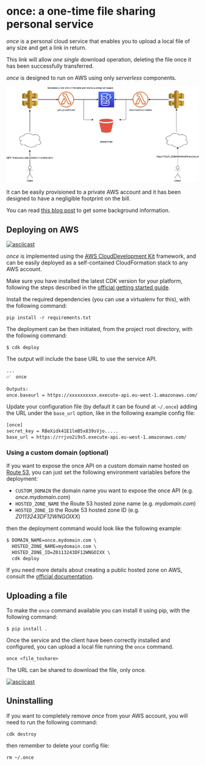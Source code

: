 # once: a one-time file sharing personal service

*once* is a personal cloud service that enables you to upload a local file of any size and get a link in return.

This link will allow *one single* download operation, deleting the file once it has been successfully transferred.

*once* is designed to run on AWS using only *serverless* components.

![Architecture diagram](once_architecture.png)

It can be easily provisioned to a private AWS account and it has been designed to have a negligible footprint on the bill.

You can read [this blog post](https://doesntwork.me/post/building-a-one-time-file-sharing-personal-service/) to get some background information.

## Deploying on AWS

[![asciicast](https://asciinema.org/a/338371.svg)](https://asciinema.org/a/338371)

*once* is implemented using the [AWS CloudDevelopment Kit](https://docs.aws.amazon.com/cdk/) framework, and can be easily deployed as a self-contained CloudFormation stack to any AWS account.

Make sure you have installed the latest CDK version for your platform, following the steps described in the [official getting started guide](https://docs.aws.amazon.com/cdk/latest/guide/getting_started.html).

Install the required dependencies (you can use a virtualenv for this), with the following command:

    pip install -r requirements.txt

The deployment can be then initiated, from the project root directory, with the following command:

    $ cdk deploy

The output will include the base URL to use the service API.

    ...
    ✅  once

    Outputs:
    once.baseurl = https://xxxxxxxxxx.execute-api.eu-west-1.amazonaws.com/

Update your configuration file (by default it can be found at `~/.once`) adding the URL
under the `base_url` option, like in the following example config file:

    [once]
    secret_key = RBeXidk41E1lmB5x839sVjo.....
    base_url = https://rrjvo2i9s5.execute-api.eu-west-1.amazonaws.com/

### Using a custom domain (optional)

If you want to expose the once API on a custom domain name hosted on 
[Route 53](https://aws.amazon.com/route53/), you can just set the following environment variables before the deployment:

- `CUSTOM_DOMAIN` the domain name you want to expose the once API (e.g. _once.mydomain.com_)
- `HOSTED_ZONE_NAME` the Route 53 hosted zone name (e.g. _mydomain.com_)
- `HOSTED_ZONE_ID` the Route 53 hosted zone ID (e.g. _Z0113243DF12WNGOIXX_)


then the deployment command would look like the following example:

    $ DOMAIN_NAME=once.mydomain.com \
      HOSTED_ZONE_NAME=mydomain.com \
      HOSTED_ZONE_ID=Z0113243DF12WNGOIXX \
      cdk deploy

If you need more details about creating a public hosted zone on AWS, consult the [official documentation](https://docs.aws.amazon.com/Route53/latest/DeveloperGuide/CreatingHostedZone.html).

## Uploading a file

To make the `once` command available you can install it using pip, with the following command:

    $ pip install .

Once the service and the client have been correctly installed and configured, you can upload a local file running the `once` command.

    once <file_toshare>

The URL can be shared to download the file, only once.

[![asciicast](https://asciinema.org/a/338383.svg)](https://asciinema.org/a/338383)

## Uninstalling

If you want to completely remove *once* from your AWS account, you will need to run the following command:

    cdk destroy

then remember to delete your config file:

    rm ~/.once
